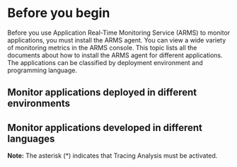 # Before you begin

Before you use Application Real-Time Monitoring Service \(ARMS\) to monitor applications, you must install the ARMS agent. You can view a wide variety of monitoring metrics in the ARMS console. This topic lists all the documents about how to install the ARMS agent for different applications. The applications can be classified by deployment environment and programming language.

## Monitor applications deployed in different environments

## Monitor applications developed in different languages

**Note:** The asterisk \(\*\) indicates that Tracing Analysis must be activated.

